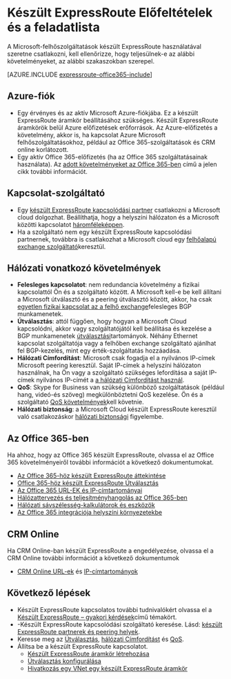 <properties
   pageTitle="Készült ExpressRoute elfogadása előfeltételei |} Microsoft Azure"
   description="Ezen az oldalon itt az Azure készült ExpressRoute áramkör sorrendbe is teljesítendő követelmények listáját."
   documentationCenter="na"
   services="expressroute"
   authors="cherylmc"
   manager="carmonm"
   editor=""/>
<tags
   ms.service="expressroute"
   ms.devlang="na"
   ms.topic="get-started-article"
   ms.tgt_pltfrm="na"
   ms.workload="infrastructure-services"
   ms.date="10/10/2016"
   ms.author="cherylmc"/>


# <a name="expressroute-prerequisites--checklist"></a>Készült ExpressRoute Előfeltételek és a feladatlista  

A Microsoft-felhőszolgáltatások készült ExpressRoute használatával szeretne csatlakozni, kell ellenőrizze, hogy teljesülnek-e az alábbi követelményeket, az alábbi szakaszokban szerepel.

[AZURE.INCLUDE [expressroute-office365-include](../../includes/expressroute-office365-include.md)]

## <a name="azure-account"></a>Azure-fiók

- Egy érvényes és az aktív Microsoft Azure-fiókjába. Ez a készült ExpressRoute áramkör beállításához szükséges. Készült ExpressRoute áramkörök belül Azure előfizetések erőforrások. Az Azure-előfizetés a követelmény, akkor is, ha kapcsolat Azure Microsoft felhőszolgáltatásokhoz, például az Office 365-szolgáltatások és CRM online korlátozott.
- Egy aktív Office 365-előfizetés (ha az Office 365 szolgáltatásainak használata). Az [adott követelményeket az Office 365-ben](#office-365-specific-requirements) című a jelen cikk további információt.

## <a name="connectivity-provider"></a>Kapcsolat-szolgáltató
- Egy [készült ExpressRoute kapcsolódási partner](expressroute-locations.md#partners) csatlakozni a Microsoft cloud dolgozhat. Beállíthatja, hogy a helyszíni hálózaton és a Microsoft közötti kapcsolatot [háromféleképpen](expressroute-introduction.md#howtoconnect). 
- Ha a szolgáltató nem egy készült ExpressRoute kapcsolódási partnernek, továbbra is csatlakozhat a Microsoft cloud egy [felhőalapú exchange szolgáltató](expressroute-locations.md#nonpartners)keresztül.

## <a name="network-requirements"></a>Hálózati vonatkozó követelmények
- **Felesleges kapcsolatot**: nem redundancia követelmény a fizikai kapcsolattól Ön és a szolgáltató között. A Microsoft kell-e be kell állítani a Microsoft útválasztó és a peering útválasztó között, akkor, ha csak [egyetlen fizikai kapcsolat az a felhő exchange](expressroute-faqs.md#onep2plink)felesleges BGP munkamenetek. 
- **Útválasztás**: attól függően, hogy hogyan a Microsoft Cloud kapcsolódni, akkor vagy szolgáltatójától kell beállítása és kezelése a BGP munkamenetek [útválasztási](expressroute-circuit-peerings.md)tartományok. Néhány Ethernet kapcsolat szolgáltatója vagy a felhőben exchange szolgáltató ajánlhat fel BGP-kezelés, mint egy érték-szolgáltatás hozzáadása.
- **Hálózati Címfordítást**: Microsoft csak fogadja el a nyilvános IP-címek Microsoft peering keresztül. Saját IP-címek a helyszíni hálózaton használnak, ha Ön vagy a szolgáltató szükséges lefordítása a saját IP-címek nyilvános IP-címét a [a hálózati Címfordítást használ](expressroute-nat.md).
- **QoS**: Skype for Business van szükség különböző szolgáltatások (például hang, videó-és szöveg) megkülönböztetni QoS kezelése. Ön és a szolgáltató [QoS követelmények](expressroute-qos.md)kell követnie.
- **Hálózati biztonság**: a Microsoft Cloud készült ExpressRoute keresztül való csatlakozáskor [hálózati biztonsági](../best-practices-network-security.md) figyelembe.
 
## <a name="office-365"></a>Az Office 365-ben

Ha ahhoz, hogy az Office 365 készült ExpressRoute, olvassa el az Office 365 követelményeiről további információt a következő dokumentumokat.


- [Az Office 365-höz készült ExpressRoute áttekintése](https://support.office.com/en-us/article/Azure-ExpressRoute-for-Office-365-6d2534a2-c19c-4a99-be5e-33a0cee5d3bd)
- [Office 365-höz készült ExpressRoute Útválasztás](https://support.office.com/en-us/article/Routing-with-ExpressRoute-for-Office-365-e1da26c6-2d39-4379-af6f-4da213218408)
- [Az Office 365 URL-EK és IP-címtartományai](https://support.office.com/en-us/article/Office-365-URLs-and-IP-address-ranges-8548a211-3fe7-47cb-abb1-355ea5aa88a2)
- [Hálózattervezés és teljesítményhangolás az Office 365-ben](https://support.office.com/en-us/article/Network-planning-and-performance-tuning-for-Office-365-e5f1228c-da3c-4654-bf16-d163daee8848)
- [Hálózati sávszélesség-kalkulátorok és eszközök](https://support.office.com/en-us/article/Network-and-migration-planning-for-Office-365-f5ee6c33-bcd7-4b0b-b0f8-dc1d9fb8d132)
- [Az Office 365 integrációja helyszíni környezetekbe](https://support.office.com/en-us/article/Office-365-integration-with-on-premises-environments-263faf8d-aa21-428b-aed3-2021837a4b65)

## <a name="crm-online"></a>CRM Online 
Ha CRM Online-ban készült ExpressRoute a engedélyezése, olvassa el a CRM Online további információt a következő dokumentumok

- [CRM Online URL-ek](https://support.microsoft.com/kb/2655102) és [IP-címtartományok](https://support.microsoft.com/kb/2728473)

## <a name="next-steps"></a>Következő lépések

- Készült ExpressRoute kapcsolatos további tudnivalókért olvassa el a [Készült ExpressRoute – gyakori kérdések](expressroute-faqs.md)című témakört.
- -Készült ExpressRoute kapcsolódási szolgáltató keresése. Lásd: [készült ExpressRoute partnerek és peering helyek](expressroute-locations.md).
- Keresse meg az [Útválasztás](expressroute-routing.md), [hálózati Címfordítást](expressroute-nat.md) és [QoS](expressroute-qos.md).
- Állítsa be a készült ExpressRoute kapcsolatot.
    - [Készült ExpressRoute áramkör létrehozása](expressroute-howto-circuit-classic.md)
    - [Útválasztás konfigurálása](expressroute-howto-routing-classic.md)
    - [Hivatkozás egy VNet egy készült ExpressRoute áramkör](expressroute-howto-linkvnet-classic.md)

